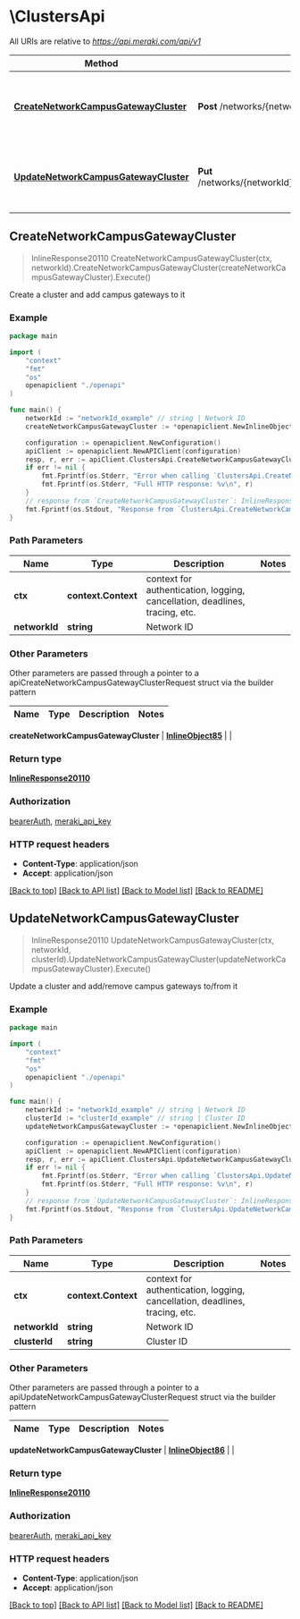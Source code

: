 # \ClustersApi

All URIs are relative to *https://api.meraki.com/api/v1*

Method | HTTP request | Description
------------- | ------------- | -------------
[**CreateNetworkCampusGatewayCluster**](ClustersApi.md#CreateNetworkCampusGatewayCluster) | **Post** /networks/{networkId}/campusGateway/clusters | Create a cluster and add campus gateways to it
[**UpdateNetworkCampusGatewayCluster**](ClustersApi.md#UpdateNetworkCampusGatewayCluster) | **Put** /networks/{networkId}/campusGateway/clusters/{clusterId} | Update a cluster and add/remove campus gateways to/from it



## CreateNetworkCampusGatewayCluster

> InlineResponse20110 CreateNetworkCampusGatewayCluster(ctx, networkId).CreateNetworkCampusGatewayCluster(createNetworkCampusGatewayCluster).Execute()

Create a cluster and add campus gateways to it



### Example

```go
package main

import (
    "context"
    "fmt"
    "os"
    openapiclient "./openapi"
)

func main() {
    networkId := "networkId_example" // string | Network ID
    createNetworkCampusGatewayCluster := *openapiclient.NewInlineObject85("Name_example", []openapiclient.NetworksNetworkIdCampusGatewayClustersUplinks{*openapiclient.NewNetworksNetworkIdCampusGatewayClustersUplinks("Interface_example", int32(123), []openapiclient.NetworksNetworkIdCampusGatewayClustersAddresses{*openapiclient.NewNetworksNetworkIdCampusGatewayClustersAddresses("AssignmentMode_example")})}, []openapiclient.NetworksNetworkIdCampusGatewayClustersTunnels{*openapiclient.NewNetworksNetworkIdCampusGatewayClustersTunnels()}, *openapiclient.NewNetworksNetworkIdCampusGatewayClustersNameservers(), []openapiclient.NetworksNetworkIdCampusGatewayClustersPortChannels{*openapiclient.NewNetworksNetworkIdCampusGatewayClustersPortChannels("Name_example", int32(123), "AllowedVlans_example")}) // InlineObject85 | 

    configuration := openapiclient.NewConfiguration()
    apiClient := openapiclient.NewAPIClient(configuration)
    resp, r, err := apiClient.ClustersApi.CreateNetworkCampusGatewayCluster(context.Background(), networkId).CreateNetworkCampusGatewayCluster(createNetworkCampusGatewayCluster).Execute()
    if err != nil {
        fmt.Fprintf(os.Stderr, "Error when calling `ClustersApi.CreateNetworkCampusGatewayCluster``: %v\n", err)
        fmt.Fprintf(os.Stderr, "Full HTTP response: %v\n", r)
    }
    // response from `CreateNetworkCampusGatewayCluster`: InlineResponse20110
    fmt.Fprintf(os.Stdout, "Response from `ClustersApi.CreateNetworkCampusGatewayCluster`: %v\n", resp)
}
```

### Path Parameters


Name | Type | Description  | Notes
------------- | ------------- | ------------- | -------------
**ctx** | **context.Context** | context for authentication, logging, cancellation, deadlines, tracing, etc.
**networkId** | **string** | Network ID | 

### Other Parameters

Other parameters are passed through a pointer to a apiCreateNetworkCampusGatewayClusterRequest struct via the builder pattern


Name | Type | Description  | Notes
------------- | ------------- | ------------- | -------------

 **createNetworkCampusGatewayCluster** | [**InlineObject85**](InlineObject85.md) |  | 

### Return type

[**InlineResponse20110**](InlineResponse20110.md)

### Authorization

[bearerAuth](../README.md#bearerAuth), [meraki_api_key](../README.md#meraki_api_key)

### HTTP request headers

- **Content-Type**: application/json
- **Accept**: application/json

[[Back to top]](#) [[Back to API list]](../README.md#documentation-for-api-endpoints)
[[Back to Model list]](../README.md#documentation-for-models)
[[Back to README]](../README.md)


## UpdateNetworkCampusGatewayCluster

> InlineResponse20110 UpdateNetworkCampusGatewayCluster(ctx, networkId, clusterId).UpdateNetworkCampusGatewayCluster(updateNetworkCampusGatewayCluster).Execute()

Update a cluster and add/remove campus gateways to/from it



### Example

```go
package main

import (
    "context"
    "fmt"
    "os"
    openapiclient "./openapi"
)

func main() {
    networkId := "networkId_example" // string | Network ID
    clusterId := "clusterId_example" // string | Cluster ID
    updateNetworkCampusGatewayCluster := *openapiclient.NewInlineObject86() // InlineObject86 |  (optional)

    configuration := openapiclient.NewConfiguration()
    apiClient := openapiclient.NewAPIClient(configuration)
    resp, r, err := apiClient.ClustersApi.UpdateNetworkCampusGatewayCluster(context.Background(), networkId, clusterId).UpdateNetworkCampusGatewayCluster(updateNetworkCampusGatewayCluster).Execute()
    if err != nil {
        fmt.Fprintf(os.Stderr, "Error when calling `ClustersApi.UpdateNetworkCampusGatewayCluster``: %v\n", err)
        fmt.Fprintf(os.Stderr, "Full HTTP response: %v\n", r)
    }
    // response from `UpdateNetworkCampusGatewayCluster`: InlineResponse20110
    fmt.Fprintf(os.Stdout, "Response from `ClustersApi.UpdateNetworkCampusGatewayCluster`: %v\n", resp)
}
```

### Path Parameters


Name | Type | Description  | Notes
------------- | ------------- | ------------- | -------------
**ctx** | **context.Context** | context for authentication, logging, cancellation, deadlines, tracing, etc.
**networkId** | **string** | Network ID | 
**clusterId** | **string** | Cluster ID | 

### Other Parameters

Other parameters are passed through a pointer to a apiUpdateNetworkCampusGatewayClusterRequest struct via the builder pattern


Name | Type | Description  | Notes
------------- | ------------- | ------------- | -------------


 **updateNetworkCampusGatewayCluster** | [**InlineObject86**](InlineObject86.md) |  | 

### Return type

[**InlineResponse20110**](InlineResponse20110.md)

### Authorization

[bearerAuth](../README.md#bearerAuth), [meraki_api_key](../README.md#meraki_api_key)

### HTTP request headers

- **Content-Type**: application/json
- **Accept**: application/json

[[Back to top]](#) [[Back to API list]](../README.md#documentation-for-api-endpoints)
[[Back to Model list]](../README.md#documentation-for-models)
[[Back to README]](../README.md)

